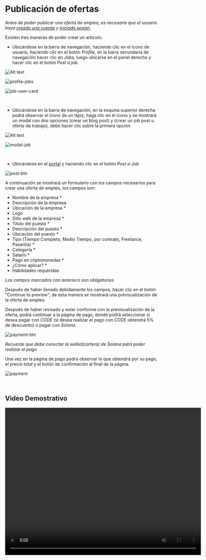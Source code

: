 # Publicación de ofertas
 
 
*Antes de poder publicar una oferta de empleo, es necesario que el usuario haya [creado una cuenta](https://www.codenjobs.com/register) y [iniciado sesión](https://www.codenjobs.com/signin).*
 
 
Existen tres maneras de poder crear un artículo:
 
* Ubicándose en la barra de navegación, haciendo clic en el icono de usuario, haciendo clic en el botón *Profile*, en la barra secundaria de navegación hacer clic en *Jobs*, luego ubicarse en el panel derecho y hacer clic en el botón *Post a job*.
 
![Alt text](https://res.cloudinary.com/codenjobs/image/upload/v1660579500/user/file/wxm3tka2zgg6ekhppxbm.png)

![profile-jobs](https://res.cloudinary.com/codenjobs/image/upload/v1660749329/user/file/vs3pcriwozkmxybqan02.png)

![job-user-card](https://res.cloudinary.com/codenjobs/image/upload/v1660749356/user/file/gp1x85hhg2wfvraiejvo.png)

 
 
<br>
 
 
* Ubicándose en la barra de navegación, en la esquina superior derecha podrá observar el icono de un lápiz, haga clic en el icono y se mostrará un modal con dos opciones (crear un blog post) y (crear un job post u oferta de trabajo), debe hacer clic sobre la primera opción.
 
![Alt text](https://res.cloudinary.com/codenjobs/image/upload/v1660577537/user/file/v04wlc2h9zn6x1ixtap1.png)

![modal-job](https://res.cloudinary.com/codenjobs/image/upload/v1660749394/user/file/gsxbfafawipn9alw4lot.png)

 
<br>
 
 
* Ubicándose en el [portal](https://www.codenjobs.com/) y haciendo clic en el botón *Post a Job*

![post-btn](https://res.cloudinary.com/codenjobs/image/upload/v1660749414/user/file/u0bin6hr6svmzwccksrk.png)

 
A continuación se mostrará un formulario con los campos necesarios para crear una oferta de empleo, los campos son:
  - Nombre de la empresa *
  - Descripción de la empresa
  - Ubicación de la empresa *
  - Logo
  - Sitio web de la empresa *
  - Titulo del puesto *
  - Descripción del puesto *
  - Ubicación del puesto *
  - Tipo (Tiempo Completo, Medio Tiempo, por contrato, Freelance, Pasantía) *
  - Categoría *
  - Salario *
  - Pago en criptomonedas *
  - ¿Cómo aplicar? *
  - Habilidades requeridas
 
*Los campos marcados con asterisco son obligatorios*


Después de haber llenado debidamente los campos, hacer clic en el botón "Continue to preview", de esta manera se mostrará una previsualización de la oferta de empleo.
 
Después de haber revisado y estar conforme con la previsualización de la oferta, podrá continuar a la página de pago, donde podrá seleccionar si desea pagar con *CODE* (si desea realizar el pago con CODE obtendrá 5% de descuento) o pagar con *Solana*.


![payment-btn](https://res.cloudinary.com/codenjobs/image/upload/v1660749439/user/file/qjxbuimw6co283vkft82.png)

 
*Recuerde que debe conectar la wallet(cartera) de Solana para poder realizar el pago*
 
Una vez en la página de pago podrá observar lo que obtendrá por su pago, el precio total y el botón de confirmación al final de la página.
 
 
![payment](https://res.cloudinary.com/codenjobs/image/upload/v1660749465/user/file/ewnyuedxilunwdkgldmf.png)

<br>


## Video Demostrativo

<video width="640" height="480" controls>
  <source src="https://user-images.githubusercontent.com/47251170/186528294-b7a96b45-f713-470f-9dc4-fa4d83d7f9fd.mp4" type="video/mp4">

</video>


